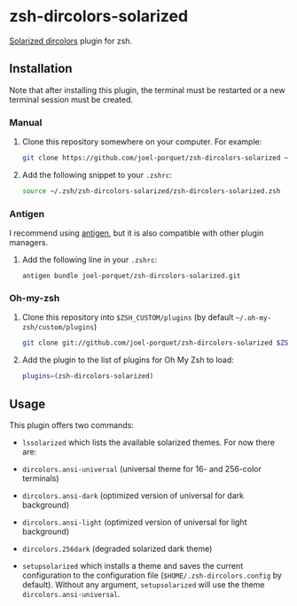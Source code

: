 # zsh-dircolors-solarized

[Solarized dircolors](https://github.com/seebi/dircolors-solarized) plugin for
zsh.

## Installation

Note that after installing this plugin, the terminal must be restarted or a new terminal session must be created.

### Manual

1. Clone this repository somewhere on your computer. For example:

    ```sh
    git clone https://github.com/joel-porquet/zsh-dircolors-solarized ~/.zsh/zsh-dircolors-solarized
    ```

2. Add the following snippet to your `.zshrc`:

    ```sh
    source ~/.zsh/zsh-dircolors-solarized/zsh-dircolors-solarized.zsh
    ```

### Antigen

I recommend using [antigen](https://github.com/zsh-users/antigen), but it is
also compatible with other plugin managers.

1. Add the following line in your `.zshrc`:

    ```
    antigen bundle joel-porquet/zsh-dircolors-solarized.git
    ```

### Oh-my-zsh

1. Clone this repository into `$ZSH_CUSTOM/plugins` (by default `~/.oh-my-zsh/custom/plugins`)

    ```sh
    git clone git://github.com/joel-porquet/zsh-dircolors-solarized $ZSH_CUSTOM/plugins/zsh-dircolors-solarized
    ```

2. Add the plugin to the list of plugins for Oh My Zsh to load:

    ```sh
    plugins=(zsh-dircolors-solarized)
    ```

## Usage

This plugin offers two commands:

* `lssolarized` which lists the available solarized themes. For now there are:
 * `dircolors.ansi-universal` (universal theme for 16- and 256-color terminals)
 * `dircolors.ansi-dark` (optimized version of universal for dark background)
 * `dircolors.ansi-light` (optimized version of universal for light background)
 * `dircolors.256dark` (degraded solarized dark theme)

* `setupsolarized` which installs a theme and saves the current configuration to
  the configuration file (`$HOME/.zsh-dircolors.config` by default). Without any
  argument, `setupsolarized` will use the theme `dircolors.ansi-universal`.
